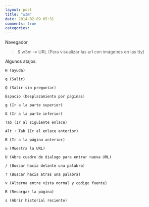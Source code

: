 ```yaml
---
layout: post
title: "w3m"
date: 2014-02-09 05:31
comments: true
categories: 
---
```

Navegador

>$ w3m -v URL (Para visualizar las url con imágenes en las tty)

Algunos atajos:

    H (ayuda)

    q (Salir)

    Q (Salir sin preguntar)

    Espacio (Desplazamiento por paginas)

    g (Ir a la parte superior)

    G (Ir a la parte inferior)

    Tab (Ir al siguiente enlace)

    Alt + Tab (Ir al enlace anterior)

    B (Ir a la página anterior)

    u (Muestra la URL)

    U (Abre cuadro de dialogo para entrar nueva URL)

    / (Buscar hacia delante una palabra)

    ? (Buscar hacia atras una palabra)

    v (Alterna entre vista normal y codigo fuente)

    R (Recargar	la página)

    s (Abrir historial reciente)


